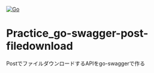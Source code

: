 [![Go](https://github.com/saihe/Practice_go-swagger-post-filedownload/actions/workflows/go.yml/badge.svg)](https://github.com/saihe/Practice_go-swagger-post-filedownload/actions/workflows/go.yml)

# Practice_go-swagger-post-filedownload
PostでファイルダウンロードするAPIをgo-swaggerで作る

